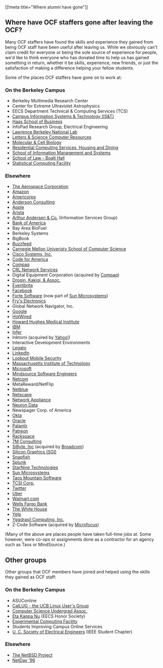 [[!meta title="Where alumni have gone"]]

## Where have OCF staffers gone after leaving the OCF?

Many OCF staffers have found the skills and experience they gained from being
OCF staff have been useful after leaving us. While we obviously can't claim
credit for everyone or being the sole source of experience for people, we'd
like to think everyone who has donated time to help us has gained something in
return, whether it be skills, experience, new friends, or just the satisfaction
of making a difference helping your fellow students.

Some of the places OCF staffers have gone on to work at:

### On the Berkeley Campus

* Berkeley Multimedia Research Center
* Center for Extreme Ultraviolet Astrophysics
* EECS Department Technical & Computing Services (TCS)
* [Campus Information Systems & Technology (IS&T)](http://ist.berkeley.edu/)
* [Haas School of Business](http://www.haas.berkeley.edu/)
* InfoPad Research Group, Electrical Engineering
* [Lawrence Berkeley National Lab](http://www.lbl.gov/)
* [Letters & Science Computer Resources](http://ls.berkeley.edu/lscr/)
* [Molecular & Cell Biology](https://mcb.berkeley.edu)
* [Residential Computing Services, Housing and Dining](http://www.rescomp.berkeley.edu)
* [School of Information Management and Systems](http://www.sims.berkeley.edu/)
* [School of Law - Boalt Hall](http://www.law.berkeley.edu/)
* [Statistical Computing Facility](http://statistics.berkeley.edu/computing)

### Elsewhere

* [The Aerospace Corporation](http://www.aerospace.org)
* [Amazon](http://www.amazon.com)
* [Americorps](http://www.nationalservice.gov/programs/americorps)
* [Anderson Consulting](http://www.andersonconsultinggroup.com)
* [Apple](http://www.apple.com/)
* [Arista](https://www.arista.com/en/)
* [Arthur Andersen & Co.](http://www.arthurandersen.com/) (Information Services Group)
* [Bank of America](http://www.bofa.com/)
* Bay Area BioFuel
* Berkeley Systems
* BigBook
* [Buzzfeed](http://www.buzzfeed.com)
* [Carnegie Mellon Univeristy School of Computer Science](http://www.cs.cmu.edu/)
* [Cisco Systems, Inc.](http://www.cisco.com/)
* [Code for America](http://www.codeforamerica.org)
* [Compaq](http://www.compaq.com/)
* [CRL Network Services](http://www.crl.com/)
* Digital Equipment Corporation (acquired by [Compaq](http://www.compaq.com/))
* [Drogin, Kakigi, & Assoc.](http://www.dkstat.com/)
* [Eventbrite](https://www.eventbrite.com)
* [Facebook](https://www.facebook.com)
* [Forte Software](http://www.forte.com/) (now part of [Sun Microsystems](http://www.sun.com/))
* [Fry's Electronics](http://www.outpost.com/)
* Global Network Navigator, Inc.
* [Google](https://www.google.com)
* [HotWired](http://www.hotwired.com/)
* [Howard Hughes Medical Institute](http://www.hhmi.org/)
* [IBM](http://www.ibm.com/)
* [Infer](https://www.infer.com)
* Inktomi (acquired by [Yahoo!](https://www.yahoo.com))
* Interactive Development Environments
* [Legato](http://www.legato.com/)
* [LinkedIn](https://www.linkedin.com)
* [Lookout Mobile Security](https://www.lookout.com)
* [Massachusetts Institute of Technology](http://web.mit.edu)
* [Microsoft](http://www.microsoft.com/)
* [Mindsource Software Engineers](http://www.mindsrc.com/)
* [Netcom](http://www.netcom.com/)
* MetaReward/NetFlip
* [Netblue](http://www.netblue.com/)
* [Netscape](http://www.netscape.com/)
* [Network Appliance](http://www.netapp.com/)
* [Neuron Data](http://www.neurondata.com/)
* Newspager Corp. of America
* [Okta](https://www.okta.com)
* [Oracle](http://www.oracle.com/)
* [Palantir](https://www.palantir.com)
* [Patreon](https://www.patreon.com/)
* [Rackspace](http://www.rackspace.com)
* [7M Consulting](http://www.7mconsulting.com)
* [SiByte, Inc](http://sibyte.broadcom.com) (acquired by [Broadcom](http://www.broadcom.com))
* [Silicon Graphics (SGI)](http://www.sgi.com/)
* [Snapfish](http://www.snapfish.com/)
* [Splunk](http://www.splunk.com/)
* [StarNine Technologies](http://www.starnine.com/)
* [Sun Microsystems](http://www.sun.com/)
* [Taos Mountain Software](http://www.taos.com)
* [TCSI Corp.](http://www.tcs.com/)
* [Twitter](https://twitter.com)
* [Uber](https://www.uber.com)
* [Walmart.com](http://www.walmart.com/)
* [Wells Fargo Bank](http://www.wellsfargo.com/)
* [The White House](https://www.whitehouse.gov)
* [Yelp](https://www.yelp.com/)
* [Yggdrasil Computing, Inc.](http://www.yggdrasil.com/)
* Z-Code Software (acquired by [Microfocus](http://www.microfocus.com))

(Many of the above are places people have taken full-time jobs at. Some
however, were co-ops or assignments done as a contractor for an agency such as
Taos or MindSource.)

## Other groups

Other groups that OCF members have joined and helped using the skills they
gained as OCF staff:

### On the Berkeley Campus

* ASUConline
* [CalLUG - the UCB Linux User's Group](https://www.ocf.berkeley.edu/~linux/)
* [Computer Science Undergrad Assoc.](http://www.csua.berkeley.edu/)
* [Eta Kappa Nu](http://www-hkn.eecs.berkeley.edu/) (EECS Honor Society)
* [Experimental Computing Facility](https://callink.berkeley.edu/organization/xcf)
* Students Improving Campus Online Services
* [U. C. Society of Electrical Engineers](https://ieee.berkeley.edu) (IEEE Student Chapter)

### Elsewhere

* [The NetBSD Project](http://www.netbsd.org/)
* [NetDay '96](https://en.wikipedia.org/wiki/NetDay#NetDay_.2796)
